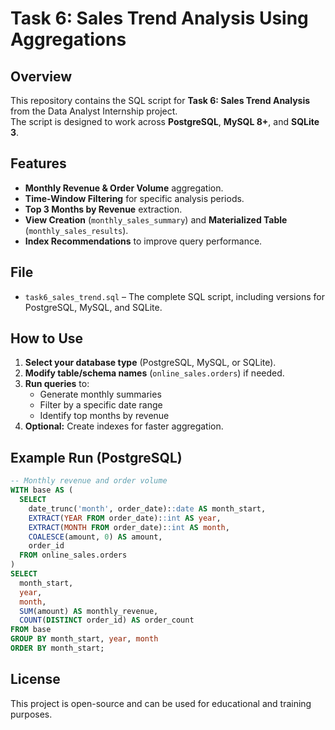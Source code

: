 # Task 6: Sales Trend Analysis Using Aggregations

## Overview
This repository contains the SQL script for **Task 6: Sales Trend Analysis** from the Data Analyst Internship project.  
The script is designed to work across **PostgreSQL**, **MySQL 8+**, and **SQLite 3**.

## Features
- **Monthly Revenue & Order Volume** aggregation.
- **Time-Window Filtering** for specific analysis periods.
- **Top 3 Months by Revenue** extraction.
- **View Creation** (`monthly_sales_summary`) and **Materialized Table** (`monthly_sales_results`).
- **Index Recommendations** to improve query performance.

## File
- `task6_sales_trend.sql` – The complete SQL script, including versions for PostgreSQL, MySQL, and SQLite.

## How to Use
1. **Select your database type** (PostgreSQL, MySQL, or SQLite).
2. **Modify table/schema names** (`online_sales.orders`) if needed.
3. **Run queries** to:
   - Generate monthly summaries
   - Filter by a specific date range
   - Identify top months by revenue
4. **Optional:** Create indexes for faster aggregation.

## Example Run (PostgreSQL)
```sql
-- Monthly revenue and order volume
WITH base AS (
  SELECT 
    date_trunc('month', order_date)::date AS month_start,
    EXTRACT(YEAR FROM order_date)::int AS year,
    EXTRACT(MONTH FROM order_date)::int AS month,
    COALESCE(amount, 0) AS amount,
    order_id
  FROM online_sales.orders
)
SELECT 
  month_start,
  year,
  month,
  SUM(amount) AS monthly_revenue,
  COUNT(DISTINCT order_id) AS order_count
FROM base
GROUP BY month_start, year, month
ORDER BY month_start;
```

## License
This project is open-source and can be used for educational and training purposes.
